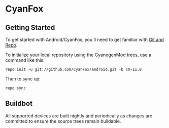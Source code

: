 CyanFox
===========

Getting Started
---------------

To get started with Android/CyanFox, you'll need to get
familiar with [Git and Repo](http://source.android.com/source/using-repo.html).

To initialize your local repository using the CyanogenMod trees, use a command like this:

    repo init -u git://github.com/CyanFox/android.git -b cm-11.0

Then to sync up:

    repo sync

Buildbot
--------

All supported devices are built nightly and periodically as changes are committed to ensure the source trees remain buildable.
